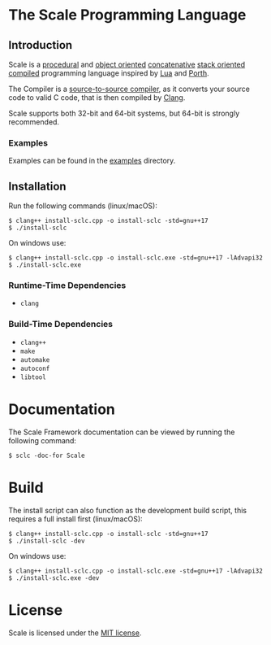 # The Scale Programming Language
## Introduction
Scale is a [procedural](https://en.wikipedia.org/wiki/Procedural_programming) and [object oriented](https://en.wikipedia.org/wiki/Object-oriented_programming) [concatenative](https://en.wikipedia.org/wiki/Concatenative_programming) [stack oriented](https://en.wikipedia.org/wiki/Stack-oriented_programming) [compiled](https://en.wikipedia.org/wiki/Compiler) programming language inspired by [Lua](https://www.lua.org/) and [Porth](https://gitlab.com/tsoding/porth).

The Compiler is a [source-to-source compiler](https://en.wikipedia.org/wiki/Source-to-source_compiler), as it converts your source code to valid C code, that is then compiled by [Clang](https://en.wikipedia.org/wiki/Clang).

Scale supports both 32-bit and 64-bit systems, but 64-bit is strongly recommended.

### Examples

Examples can be found in the [examples](./examples) directory.

## Installation

Run the following commands (linux/macOS):
```shell
$ clang++ install-sclc.cpp -o install-sclc -std=gnu++17
$ ./install-sclc
```

On windows use:
```shell
$ clang++ install-sclc.cpp -o install-sclc.exe -std=gnu++17 -lAdvapi32
$ ./install-sclc.exe
```

### Runtime-Time Dependencies
- `clang`

### Build-Time Dependencies
- `clang++`
- `make`
- `automake`
- `autoconf`
- `libtool`

# Documentation
The Scale Framework documentation can be viewed by running the following command:
```shell
$ sclc -doc-for Scale
```

# Build
The install script can also function as the development build script, this requires a full install first (linux/macOS):
```shell
$ clang++ install-sclc.cpp -o install-sclc -std=gnu++17
$ ./install-sclc -dev
```

On windows use:
```shell
$ clang++ install-sclc.cpp -o install-sclc.exe -std=gnu++17 -lAdvapi32
$ ./install-sclc.exe -dev
```

# License
Scale is licensed under the [MIT license](./LICENSE).
